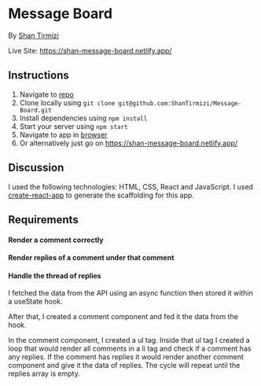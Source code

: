 # Message Board

By [Shan Tirmizi](mailto:tirmizishahnawaz@gmail.com)

Live Site: https://shan-message-board.netlify.app/

## Instructions

1. Navigate to [repo](https://github.com/ShanTirmizi/Message-Board)
2. Clone locally using
   `git clone git@github.com:ShanTirmizi/Message-Board.git`
3. Install dependencies using `npm install`
4. Start your server using `npm start`
5. Navigate to app in [browser](http://localhost:3000)
6. Or alternatively just go on https://shan-message-board.netlify.app/

## Discussion

I used the following technologies: HTML, CSS, React and JavaScript.
I used [create-react-app](https://github.com/facebook/create-react-app)
to generate the scaffolding for this app.

## Requirements

#### Render a comment correctly
#### Render replies of a comment under that comment
#### Handle the thread of replies

I fetched the data from the API using an async function then stored it within a useState hook.

After that, I created a comment component and fed it the data from the hook.

In the comment component, I created a ul tag. Inside that ul tag I created a loop that would render all comments in a li tag and check if a comment has any replies. If the comment has replies it would render another comment component and give it the data of replies. The cycle will repeat until the replies array is empty.
